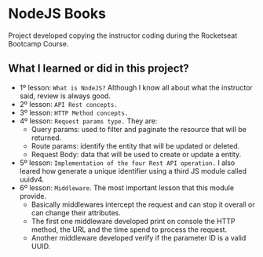# NodeJS Books

Project developed copying the instructor coding during the Rocketseat Bootcamp Course.

## What I learned or did in this project?

- 1º lesson: `What is NodeJS?` Although I know all about what the instructor said, review is always good. 
- 2º lesson: `API Rest concepts.`
- 3º lesson: `HTTP Method concepts.`
- 4º lesson: `Request params type.` They are:
  - Query params: used to filter and paginate the resource that will be returned.
  - Route params: identify the entity that will be updated or deleted.
  - Request Body: data that will be used to create or update a entity.
- 5º lesson: `Implementation of the four Rest API operation.` I also leared how generate a unique identifier using a third JS module called uuidv4.
- 6º lesson: `Middleware`. The most important lesson that this module provide. 
  - Basically middlewares intercept the request and can stop it overall or can change their attributes.
  - The first one middleware developed print on console the HTTP method, the URL and the time spend to process the request. 
  - Another middleware developed verify if the parameter ID is a valid UUID.

